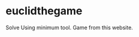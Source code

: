 # euclidthegame


Solve Using minimum tool. Game from <a herf="http://www.euclidthegame.com/">this</a> website.
